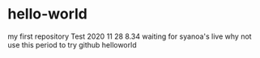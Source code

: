 # hello-world
my first repository
Test 
2020 11 28 8.34 waiting for syanoa's live
why not use this period to try github
helloworld
